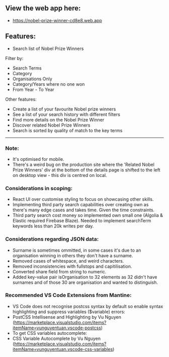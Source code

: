 ## View the web app here: ##
- https://nobel-prize-winner-cd8e8.web.app

## Features: ##
- Search list of Nobel Prize Winners

Filter by:
- Search Terms
- Category
- Organisations Only
- Category/Years where no one won
- From Year - To Year

Other features:
- Create a list of your favourite Nobel prize winners
- See a list of your search history with different filters
- Find more details on the Nobel Prize Winner
- Discover related Nobel Prize Winners
- Search is sorted by quality of match to the key terms

----------------------------------------------------------------------

### Note: ###
- It's optimised for mobile.
- There's a weird bug on the production site where the 'Related Nobel Prize Winners' div at the bottom of the details page is shifted to the left on desktop view - this div is centred on local.

### Considerations in scoping: ###
- React UI over customise styling to focus on showcasing other skills.
- Implementing third party search capabilities over creating own as there's many edge cases and takes time. Given the time constraints.
- Third party search cost money so implemented own small one (Algolia & Elastic required Firebase Blaze). Needed to implement searchTerm keywords less than 20k writes per day.

### Considerations regarding JSON data: ###
- Surname is sometimes ommitted, in some cases it's due to an organisation winning in others they don't have a surname.
- Removed cases of whitespace, and weird characters.
- Removed inconsistencies with fullstops and capitilisation.
- Converted share field from string to numeric.
- Added key-value pair isOrganisation to 32 elements as 32 didn't have surnames and of those 30 are organisation and wanted to distinguish.

### Recommended VS Code Extensions from Mantine: ###
- VS Code does not recognise postcss syntax by default so enable syntax highlighting and suppress variables ($variable) errors:
- PostCSS Intellisense and Highlighting by Vu Nguyen (https://marketplace.visualstudio.com/items?itemName=vunguyentuan.vscode-postcss)
- To get CSS variables autocomplete:
- CSS Variable Autocomplete by Vu Nguyen (https://marketplace.visualstudio.com/items?itemName=vunguyentuan.vscode-css-variables)
